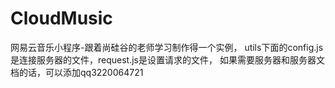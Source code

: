 # CloudMusic
网易云音乐小程序-跟着尚硅谷的老师学习制作得一个实例，
utils下面的config.js是连接服务器的文件，request.js是设置请求的文件，
如果需要服务器和服务器文档的话，可以添加qq3220064721
